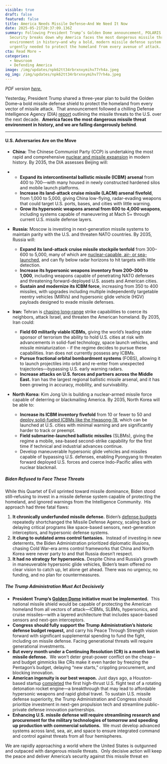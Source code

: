 ```yaml
---
visible: true
draft: false
featured: false
title: America Needs Missile Defense–And We Need It Now
date: 2025-05-21T20:37:09.136Z
summary: Following President Trump’s Golden Dome announcement, POLARIS National
  Security breaks down why America faces the most dangerous missile threat
  environment in history—and why a bold, modern missile defense system is
  urgently needed to protect the homeland from every avenue of attack.
cta: Read More →
categories:
  - Newsroom
  - Defending America
image: /img/updates/npk62tt34rbrxnxymihv77rh4a.jpeg
og_img: /img/updates/npk62tt34rbrxnxymihv77rh4a.jpeg
---
```

*PDF version [here.](polaris-us.org/docs/america-needs-missile-defense.pdf)*

Yesterday, President Trump shared a three-year plan to build the Golden Dome–a bold missile defense shield to protect the homeland from every vector of missile attack.  That announcement followed a chilling Defense Intelligence Agency (DIA) [report](https://www.dia.mil/Articles/Press-Release/Article/4182231/dia-releases-golden-dome-missile-threat-assessment/) outlining the missile threats to the U.S. over the next decade.  **America faces the most dangerous missile threat environment in history, and we are falling dangerously behind**.

- - -

#### **U.S. Adversaries Are on the Move**

* **China:** The Chinese Communist Party (CCP) is undertaking the most rapid and comprehensive [nuclear and missile expansion](https://interestingengineering.com/military/china-revives-radar-evading-orbital-nukes) in modern history. By 2035, the DIA assesses Beijing will:
* * **Expand its intercontinental ballistic missile (ICBM) arsenal** from 400 to 700—with many housed in newly constructed hardened silos and mobile launch platforms.  
  * **Increase its land-attack cruise missile (LACM) arsenal fivefold**, from 1,000 to 5,000, giving China low-flying, radar-evading weapons that could target U.S. ports, bases, and cities with little warning.
  * **Grow its hypersonic weapons arsenal from 600 to 4,000 weapons**, including systems capable of maneuvering at Mach 5+ through current U.S. missile defense layers.
* **Russia:** Moscow is investing in next-generation missile systems to maintain parity with the U.S. and threaten NATO countries. By 2035, Russia will:

  * **Expand its land-attack cruise missile stockpile tenfold** from 300–600 to 5,000, many of which are [nuclear-capable, air- or sea-launched](https://en.defence-ua.com/industries/us_intelligence_estimated_russian_cruise_and_hypersonic_missile_arsenal_production_rates_on_decline-14530.html), and can fly below radar horizons to hit targets with little detection.
  * **Increase its hypersonic weapons inventory from 200–300 to 1,000**, including weapons capable of penetrating NATO defenses and threatening forward-deployed U.S. assets and American cities.
  * **Sustain and modernize its ICBM force**, increasing from 350 to 400 missiles, with upgrades including multiple independently targetable reentry vehicles (MIRVs) and hypersonic glide vehicle (HGV) payloads designed to evade missile defenses.
* **Iran:** Tehran is [chasing long–range](https://www.washingtoninstitute.org/policy-analysis/next-generation-iranian-ballistic-missiles-technical-advances-strategic-objectives) strike capabilities to coerce its neighbors, attack Israel, and threaten the American homeland. By 2035, Iran could:

  * **Field 60 militarily viable ICBMs,** giving the world’s leading state sponsor of terrorism the ability to hold U.S. cities at risk with advancements in solid-fuel technology, space launch vehicles, and missile miniaturization - if the regime decides to pursue these capabilities. Iran does not currently possess any ICBMs.
  * **Pursue fractional orbital bombardment systems** (FOBS), allowing it to launch projectiles into orbit and re-enter from unexpected trajectories—bypassing U.S. early warning radars.
  * **Increase attacks on U.S. forces and partners across the Middle East.** Iran has the largest regional ballistic missile arsenal, and it has been growing in accuracy, mobility, and survivability.
* **North Korea:** Kim Jong Un is building a nuclear-armed missile force capable of deterring or blackmailing America. By 2035, North Korea will be able to:

  * **Increase its ICBM inventory fivefold** from 10 or fewer to 50 and [deploy solid-fueled ICBMs like the Hwasong-18](https://koreajoongangdaily.joins.com/news/2025-05-14/national/northKorea/North-Koreas-ICBM-arsenal-may-rise-to-50-by-2035-US-intel-report/2307086), which can be launched at U.S. cities with minimal warning and are significantly harder to track or preempt.
  * **Field submarine-launched ballistic missiles** (SLBMs), giving the regime a mobile, sea-based second-strike capability for the first time if technical and industrial advances continue.
  * Develop maneuverable hypersonic glide vehicles and missiles capable of bypassing U.S. defenses, enabling Pyongyang to threaten forward deployed U.S. forces and coerce Indo-Pacific allies with nuclear blackmail.

##### Biden Refused to Face These Threats

While this Quartet of Evil sprinted toward missile dominance, Biden stood still–refusing to invest in a missile defense system capable of protecting the homeland, and ignored warnings from the Intelligence Community.  His approach had three fatal flaws:

1. **It chronically underfunded missile defense.** Biden’s [defense budgets](https://www.defensenews.com/opinion/2024/05/01/bidens-fy25-budget-cuts-missile-defense-when-we-need-it-more-than-ever/) repeatedly shortchanged the Missile Defense Agency, scaling back or delaying critical programs like space-based sensors, next-generation interceptors, and hypersonic defense systems.
2. **It clung to outdated arms control fantasies.**  Instead of investing in new deterrents, the Biden Administration prioritized diplomatic illusions, chasing Cold War-era arms control frameworks that China and North Korea were never party to and that Russia doesn’t respect.
3. **It had no strategy for hypersonics.** Despite China and Russia’s growth in maneuverable hypersonic glide vehicles, Biden’s team offered no clear vision to catch up, let alone get ahead. There was no urgency, no funding, and no plan for countermeasures.

##### The Trump Administration Must Act Decisively

* **President Trump’s [Golden Dome](https://thehill.com/policy/defense/5280612-trump-golden-dome-missile-defense/) initiative must be implemented.**  This national missile shield would be capable of protecting the American homeland from all vectors of attack—ICBMs, SLBMs, hypersonics, and cruise missiles—with a layered architecture that includes space-based sensors and next-gen interceptors.
* **Congress should fully support the Trump Administration’s historic defense budget request,** and carry his Peace Through Strength vision forward with significant supplemental spending to fund the fight, including on missile defense. Facing generational threats will require generational investments. 
* **But every month under a Continuing Resolution (CR) is a month lost in missile defense.**  We won’t deter great-power conflict on the cheap – and budget gimmicks like CRs make it even harder by freezing the Pentagon’s budget, delaying “new starts,” crippling procurement, and blocking innovation.
* **American ingenuity is our best weapon.** Just days ago, a Houston-based startup [completed](https://www.washingtonpost.com/technology/2025/05/14/hypersonic-startups-missiles-china/) the first high-thrust U.S. flight test of a rotating detonation rocket engine—a breakthrough that may lead to affordable hypersonic weapons and rapid global travel. To sustain U.S. missile defense superiority, the Trump Administration and Congress should prioritize investment in next-gen propulsion tech and streamline public-private defense innovation partnerships. 
* **Enhancing U.S. missile defense will require streamlining research and procurement for the military technologies of tomorrow and speeding up production with commercial solutions.**  We must develop advanced systems across land, sea, air, and space to ensure integrated command and control against threats from all four hemispheres.

We are rapidly approaching a world where the United States is outgunned and outpaced with dangerous missile threats.  Only decisive action will keep the peace and deliver America’s security against this missile threat en